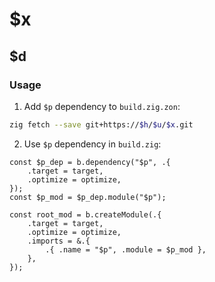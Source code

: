 # $x

## $d

### Usage

1. Add `$p` dependency to `build.zig.zon`:

```sh
zig fetch --save git+https://$h/$u/$x.git
```

2. Use `$p` dependency in `build.zig`:

```zig
const $p_dep = b.dependency("$p", .{
    .target = target,
    .optimize = optimize,
});
const $p_mod = $p_dep.module("$p");

const root_mod = b.createModule(.{
    .target = target,
    .optimize = optimize,
    .imports = &.{
        .{ .name = "$p", .module = $p_mod },
    },
});
```
